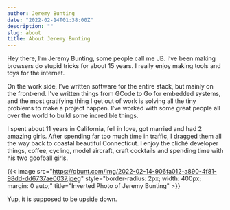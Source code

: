 ```yaml
---
author: Jeremy Bunting
date: "2022-02-14T01:38:00Z"
description: ""
slug: about
title: About Jeremy Bunting
---
```

Hey there, I’m Jeremy Bunting, some people call me JB. I’ve been making browsers do stupid tricks for about 15 years. I really enjoy making tools and toys for the internet.

On the work side, I’ve written software for the entire stack, but mainly on the front-end. I’ve written things from GCode to Go for embedded systems, and the most gratifying thing I get out of work is solving all the tiny problems to make a project happen. I’ve worked with some great people all over the world to build some incredible things.

I spent about 11 years in California, fell in love, got married and had 2 amazing girls. After spending far too much time in traffic, I dragged them all the way back to coastal beautiful Connecticut. I enjoy the cliché developer things, coffee, cycling, model aircraft, craft cocktails and spending time with his two goofball girls.

{{< image src="https://qbunt.com/img/2022-02-14-906fa012-a890-4f81-98dd-dd6737ae0037.jpeg" style="border-radius: 2px; width: 400px;  margin: 0 auto;" title="Inverted Photo of Jeremy Bunting" >}}

Yup, it is supposed to be upside down.